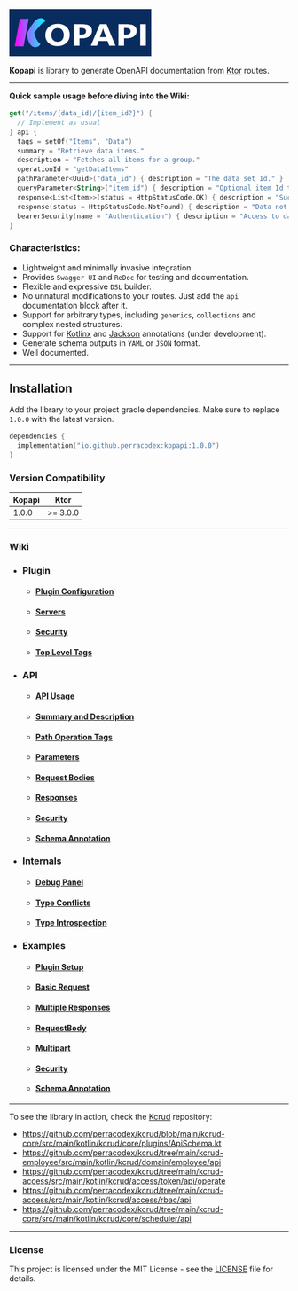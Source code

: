 <a href="https://github.com/perracodex/kopapi">
    <img src=".wiki/images/logo.png" width="256" alt="Kopapi">
</a>

**Kopapi** is library to generate OpenAPI documentation from [Ktor](https://ktor.io/) routes.

---

**Quick sample usage before diving into the Wiki:**

```kotlin
get("/items/{data_id}/{item_id?}") {
  // Implement as usual
} api {
  tags = setOf("Items", "Data")
  summary = "Retrieve data items."
  description = "Fetches all items for a group."
  operationId = "getDataItems"
  pathParameter<Uuid>("data_id") { description = "The data set Id." }
  queryParameter<String>("item_id") { description = "Optional item Id to locate." }
  response<List<Item>>(status = HttpStatusCode.OK) { description = "Successful fetch." }
  response(status = HttpStatusCode.NotFound) { description = "Data not found." }
  bearerSecurity(name = "Authentication") { description = "Access to data." }
}
```

### Characteristics:

* Lightweight and minimally invasive integration.
* Provides `Swagger UI` and `ReDoc` for testing and documentation.
* Flexible and expressive `DSL` builder.
* No unnatural modifications to your routes. Just add the `api` documentation block after it.
* Support for arbitrary types, including `generics`, `collections` and complex nested structures.
* Support for [Kotlinx](https://github.com/Kotlin/kotlinx.serialization) and [Jackson](https://github.com/FasterXML/jackson-module-kotlin) annotations (under development).
* Generate schema outputs in `YAML` or `JSON` format.
* Well documented.

---

## Installation

Add the library to your project gradle dependencies. Make sure to replace `1.0.0` with the latest version.

```kotlin
dependencies {
  implementation("io.github.perracodex:kopapi:1.0.0")
}
```

### Version Compatibility

| **Kopapi** | **Ktor**  |
|------------|-----------|
| 1.0.0      | \>= 3.0.0 |

---

### Wiki

* ### Plugin
  - #### [Plugin Configuration](.wiki/01-plugin/01-configuration.md)
  - #### [Servers](.wiki/01-plugin/02-servers.md)
  - #### [Security](.wiki/01-plugin/03-security.md)
  - #### [Top Level Tags](.wiki/01-plugin/04-tags.md)

* ### API
  - #### [API Usage](.wiki/02-api-usage/01-route-api.md)
  - #### [Summary and Description](.wiki/02-api-usage/02-summary-description.md)
  - #### [Path Operation Tags](.wiki/02-api-usage/03-tags.md)
  - #### [Parameters](.wiki/02-api-usage/04-parameters.md)
  - #### [Request Bodies](.wiki/02-api-usage/05-request-body.md)
  - #### [Responses](.wiki/02-api-usage/06-responses.md)
  - #### [Security](.wiki/02-api-usage/07-security.md)
  - #### [Schema Annotation](.wiki/02-api-usage/08-schema-annotation.md)

* ### Internals
  - #### [Debug Panel](.wiki/03-internals/01-debug-panel.md)
  - #### [Type Conflicts](.wiki/03-internals/02-type-conflicts.md)
  - #### [Type Introspection](.wiki/03-internals/03-type-introspection.md)

* ### Examples
  - #### [Plugin Setup](.wiki/04-examples/01-plugin-setup.md)
  - #### [Basic Request](.wiki/04-examples/02-basic-request.md)
  - #### [Multiple Responses](.wiki/04-examples/03-multiple-responses.md)
  - #### [RequestBody](.wiki/04-examples/04-request-body.md)
  - #### [Multipart](.wiki/04-examples/05-multipart.md)
  - #### [Security](.wiki/04-examples/06-security.md)
  - #### [Schema Annotation](.wiki/04-examples/07-schema-annotation.md)

---

To see the library in action, check the [Kcrud](https://github.com/perracodex/kcrud) repository:

- https://github.com/perracodex/kcrud/blob/main/kcrud-core/src/main/kotlin/kcrud/core/plugins/ApiSchema.kt
- https://github.com/perracodex/kcrud/tree/main/kcrud-employee/src/main/kotlin/kcrud/domain/employee/api
- https://github.com/perracodex/kcrud/tree/main/kcrud-access/src/main/kotlin/kcrud/access/token/api/operate
- https://github.com/perracodex/kcrud/tree/main/kcrud-access/src/main/kotlin/kcrud/access/rbac/api
- https://github.com/perracodex/kcrud/tree/main/kcrud-core/src/main/kotlin/kcrud/core/scheduler/api

---

### License

This project is licensed under the MIT License - see the [LICENSE](LICENSE) file for details.

